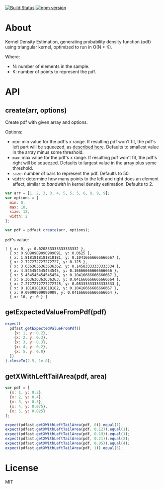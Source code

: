 [![Build Status](https://travis-ci.org/gyosh/pdfast.svg)](https://travis-ci.org/gyosh/pdfast)
[![npm version](https://badge.fury.io/js/pdfast.svg)](https://badge.fury.io/js/pdfast)

# About

Kernel Density Estimation, generating probability density function (pdf) using triangular kernel, optimized to run in O(N + K).

Where:

  * N: number of elements in the sample.
  * K: number of points to represent the pdf.

# API

## create(arr, options)

Create pdf with given array and options.

Options:

  * `min`: min value for the pdf's x range. If resulting pdf won't fit, the pdf's left part will be squeezed, as [described here](http://stats.stackexchange.com/questions/65866/good-methods-for-density-plots-of-non-negative-variables-in-r). Defaults to smallest value in the array minus some threshold.
  * `max`: max value for the pdf's x range. If resulting pdf won't fit, the pdf's right will be squeezed. Defaults to largest value in the array plus some threshold.
  * `size`: number of bars to represent the pdf. Defaults to 50.
  * `width`: determine how many points to the left and right does an element affect, similar to *bandwith* in kernel density estimation. Defaults to 2.

```js
var arr = [1, 2, 3, 3, 4, 5, 5, 5, 6, 8, 9, 9];
var options = {
  min: 0,
  max: 10,
  size: 12,
  width: 2
};

var pdf = pdfast.create(arr, options);
```

`pdf`'s value:
```
[ { x: 0, y: 0.020833333333333332 },
  { x: 0.9090909090909091, y: 0.0625 },
  { x: 1.8181818181818181, y: 0.10416666666666667 },
  { x: 2.727272727272727, y: 0.125 },
  { x: 3.6363636363636362, y: 0.14583333333333334 },
  { x: 4.545454545454545, y: 0.16666666666666666 },
  { x: 5.454545454545454, y: 0.10416666666666667 },
  { x: 6.363636363636363, y: 0.041666666666666664 },
  { x: 7.2727272727272725, y: 0.08333333333333333 },
  { x: 8.181818181818182, y: 0.10416666666666667 },
  { x: 9.09090909090909, y: 0.041666666666666664 },
  { x: 10, y: 0 } ]
```

## getExpectedValueFromPdf(pdf)

```js
expect(
  pdfast.getExpectedValueFromPdf([
    {x: 1, y: 0.2},
    {x: 2, y: 0.3},
    {x: 3, y: 0.3},
    {x: 4, y: 0.2},
    {x: 5, y: 0.0}
  ])
).closeTo(2.5, 1e-8);
```

## getXWithLeftTailArea(pdf, area)

```js
var pdf = [
  {x: 1, y: 0.2},
  {x: 2, y: 0.4},
  {x: 3, y: 0.3},
  {x: 4, y: 0.075},
  {x: 5, y: 0.025}
];

expect(pdfast.getXWithLeftTailArea(pdf, 0)).equal(1);
expect(pdfast.getXWithLeftTailArea(pdf, 0.12)).equal(1);
expect(pdfast.getXWithLeftTailArea(pdf, 0.19)).equal(1);
expect(pdfast.getXWithLeftTailArea(pdf, 0.21)).equal(2);
expect(pdfast.getXWithLeftTailArea(pdf, 0.95)).equal(4);
expect(pdfast.getXWithLeftTailArea(pdf, 1)).equal(5);
```

# License
MIT
